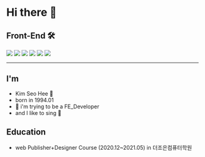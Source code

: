 # Hi there 🙋

## Front-End 🛠️
<img src="https://img.shields.io/badge/-HTML-%23fcb69f?style=flat-square&logo=HTML5&logoColor=white"></a>
<img src="https://img.shields.io/badge/-CSS-%23d7b0f0?style=flat-square&logo=CSS3&logoColor=white"/></a>
<img src="https://img.shields.io/badge/-Javascript-%23ec9d93?style=flat-square&logo=JavaScript&logoColor=white"/></a>
<img src="https://img.shields.io/badge/-React-%23b0e9f0?style=flat-square&logo=React&logoColor=white"/></a> 
<img src="https://img.shields.io/badge/-Redux-%2377a4f8?style=flat-square&logo=Redux&logoColor=white"/></a> 
<img src="https://img.shields.io/badge/-JQuery-%23c9f0b0?style=flat-square&logo=jQuery&logoColor=white"/></a> 


<hr/>

## I'm
+  Kim Seo Hee 🙌
+  born in 1994.01
+ 🐤 i'm trying to be a FE_Developer
+ and I like to sing 🎵

## Education
+ web Publisher+Designer Course (2020.12~2021.05) in 더조은컴퓨터학원







